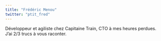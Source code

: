 ```yaml
---
title: "Frédéric Menou"
twitter: "ptit_fred"
---
```


Développeur et agiliste chez Capitaine Train, CTO à mes heures perdues. J’ai 2/3
trucs à vous raconter.
